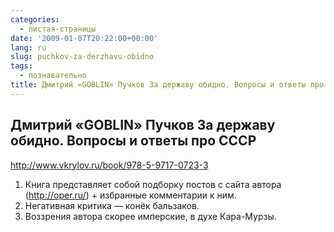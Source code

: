```yaml
---
categories:
  - листая-страницы
date: '2009-01-07T20:22:00+00:00'
lang: ru
slug: puchkov-za-derzhavu-obidno
tags:
  - познавательно
title: Дмитрий «GOBLIN» Пучков За державу обидно. Вопросы и ответы про СССР
---
```


## Дмитрий «GOBLIN» Пучков За державу обидно. Вопросы и ответы про СССР ####

<http://www.vkrylov.ru/book/978-5-9717-0723-3> 

<!--more-->

1. Книга представляет собой подборку постов с сайта автора (<http://oper.ru/>) + избранные комментарии к ним. 
2. Негативная критика — конёк бальзаков. 
3. Воззрения автора скорее имперские, в духе Кара-Мурзы. 
